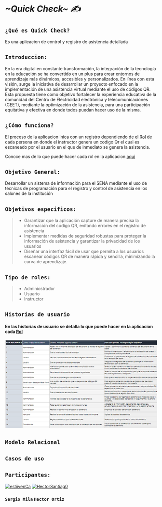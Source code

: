 # ***_~Quick Check~  :writing_hand:_***
## `¿Qué es Quick Check?`
Es una aplicacion de control y registro de asistencia detallada

## `Introduccion:`
En la era digital en constante transformación, la integración de la tecnología en la educación se ha convertido en un plus para crear entornos de aprendizaje más dinámicos, accesibles y personalizados. En línea con esta visión, surge la iniciativa de desarrollar un proyecto enfocado en la implementación de una asistencia virtual mediante el uso de códigos QR. Esta propuesta tiene como objetivo fortalecer la experiencia educativa de la comunidad del Centro de Electricidad electrónica y telecomunicaciones (CEET), mediante la optimización de la asistencia, para una participación equitativa y efectiva en donde todos puedan hacer uso de la misma.
## `¿Cómo funciona?`
El proceso de la aplicacion inica con un registro dependiendo de el [Rol](https://github.com/estiivenCa/QuickCheck?tab=readme-ov-file#tipo-de-roles) de cada persona en donde el instructor genera un codigo Qr el cual es escaneado por el usuario en el que de inmediato se genera la asistencia.

Conoce mas de lo que puede hacer cada rol en la aplicacion [aqui](https://github.com/estiivenCa/QuickCheck?tab=readme-ov-file#historias-de-usuario)
## `Objetivo General:`
Desarrollar un sistema de información para el SENA mediante el uso de técnicas de programación para el registro y control de asistencia en los salones de la institución
## `Objetivos especificos:`
> - Garantizar que la aplicación capture de manera precisa la información del código QR, evitando errores en el registro de asistencia
> - Implementar medidas de seguridad robustas para proteger la información de asistencia y garantizar la privacidad de los usuarios
> - Diseñar una interfaz fácil de usar que permita a los usuarios escanear códigos QR de manera rápida y sencilla, minimizando la curva de aprendizaje.
## `Tipo de roles:`
> - Adminiostrador
> - Usuario
> - Instructor
## `Historias de usuario`
#### En las historias de usuario se detalla lo que puede hacer en la aplicacion cada [Rol](https://github.com/estiivenCa/QuickCheck?tab=readme-ov-file#tipo-de-roles)
![](https://github.com/estiivenCa/QuickCheck/blob/main/historias-de-usuario.jpg)
## `Modelo Relacional`

## `Casos de uso`

## `Participantes:`
[![estiivenCa](https://www.shareicon.net/data/128x128/2016/11/29/858029_media_512x512.png)](https://github.com/estiivenCa)  [![HectorSantiag0](https://www.shareicon.net/data/128x128/2016/12/19/863662_media_512x512.png)](https://github.com/HectorSantiag0)
### `Sergio Mila` `Hector Ortiz`

